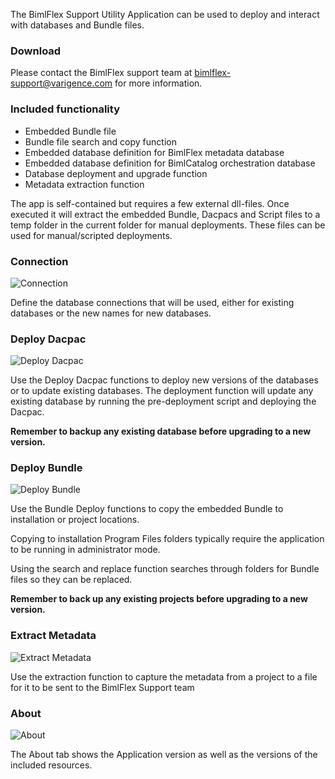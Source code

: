 The BimlFlex Support Utility Application can be used to deploy and interact with databases and Bundle files.

### Download

Please contact the BimlFlex support team at [bimlflex-support@varigence.com](mailto:bimlflex-support@varigence.com) for more information.

### Included functionality

* Embedded Bundle file
* Bundle file search and copy function
* Embedded database definition for BimlFlex metadata database
* Embedded database definition for BimlCatalog orchestration database
* Database deployment and upgrade function 
* Metadata extraction function

The app is self-contained but requires a few external dll-files. Once executed it will extract the embedded Bundle, Dacpacs and Script files to a temp folder in the current folder for manual deployments. These files can be used for manual/scripted deployments.

### Connection

![Connection](https://varigencecom.blob.core.windows.net/walkthroughs/bimlflexutility_ss_v5_connection.png "Connection")

Define the database connections that will be used, either for existing databases or the new names for new databases.

### Deploy Dacpac

![Deploy Dacpac](https://varigencecom.blob.core.windows.net/walkthroughs/bimlflexutility_ss_v5_deploy_dacpac.png "Deploy Dacpac")

Use the Deploy Dacpac functions to deploy new versions of the databases or to update existing databases. The deployment function will update any existing database by running the pre-deployment script and deploying the Dacpac. 

**Remember to backup any existing database before upgrading to a new version.**

### Deploy Bundle

![Deploy Bundle](https://varigencecom.blob.core.windows.net/walkthroughs/bimlflexutility_ss_v5_deploy_bundle.png "Deploy Bundle")

Use the Bundle Deploy functions to copy the embedded Bundle to installation or project locations. 

Copying to installation Program Files folders typically require the application to be running in administrator mode.

Using the search and replace function searches through folders for Bundle files so they can be replaced. 

**Remember to back up any existing projects before upgrading to a new version.**

### Extract Metadata

![Extract Metadata](https://varigencecom.blob.core.windows.net/walkthroughs/bimlflexutility_ss_v5_extract_metadata.png "Extract Metadata")

Use the extraction function to capture the metadata from a project to a file for it to be sent to the BimlFlex Support team

### About

![About](https://varigencecom.blob.core.windows.net/walkthroughs/bimlflexutility_ss_v5_about.png "About")

The About tab shows the Application version as well as the versions of the included resources.